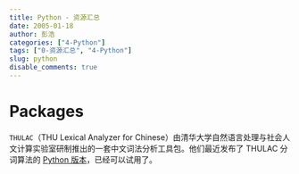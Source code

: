 ```yaml
---
title: Python - 资源汇总
date: 2005-01-18
author: 彭浩
categories: ["4-Python"]
tags: ["0-资源汇总", "4-Python"]
slug: python
disable_comments: true
---
```


# Packages

`THULAC`（THU Lexical Analyzer for Chinese）由清华大学自然语言处理与社会人文计算实验室研制推出的一套中文词法分析工具包。他们最近发布了 THULAC 分词算法的 [Python 版本](http://thulac.thunlp.org/)，已经可以试用了。[<i class="fa fa-external-link" aria-hidden="true"></i>](https://cosx.org/2016/04/deep-learning/ "2016.04")
